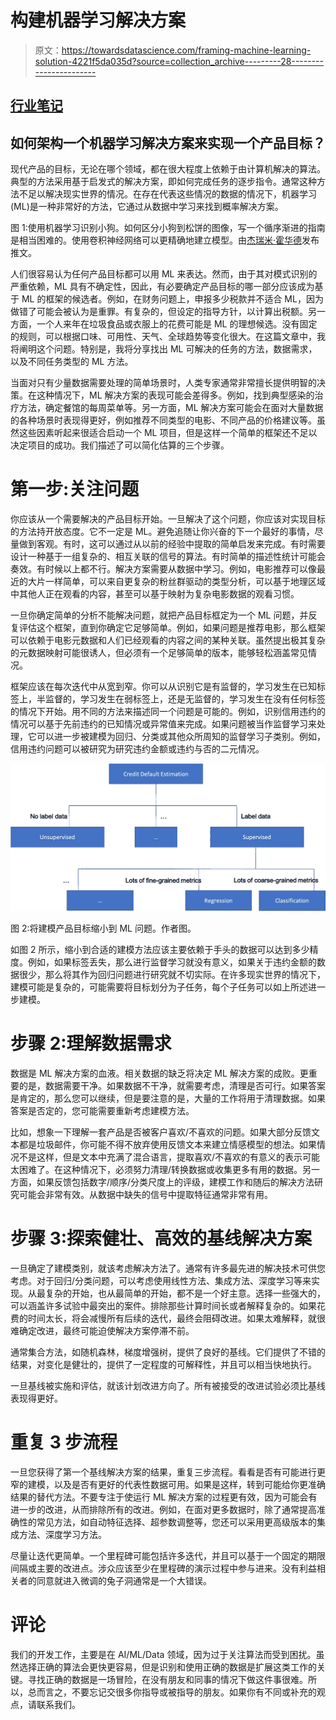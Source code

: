 # 构建机器学习解决方案

> 原文：<https://towardsdatascience.com/framing-machine-learning-solution-4221f5da035d?source=collection_archive---------28----------------------->

## [行业笔记](https://towardsdatascience.com/tagged/notes-from-industry)

## 如何架构一个机器学习解决方案来实现一个产品目标？

现代产品的目标，无论在哪个领域，都在很大程度上依赖于由计算机解决的算法。典型的方法采用基于启发式的解决方案，即如何完成任务的逐步指令。通常这种方法不足以解决现实世界的情况。在存在代表这些情况的数据的情况下，机器学习(ML)是一种非常好的方法，它通过从数据中学习来找到概率解决方案。

图 1:使用机器学习识别小狗。如何区分小狗到松饼的图像，写一个循序渐进的指南是相当困难的。使用卷积神经网络可以更精确地建立模型。由[杰瑞米·霍华德](https://twitter.com/jeremyphoward)发布推文。

人们很容易认为任何产品目标都可以用 ML 来表达。然而，由于其对模式识别的严重依赖，ML 具有不确定性，因此，有必要确定产品目标的哪一部分应该成为基于 ML 的框架的候选者。例如，在财务问题上，申报多少税款并不适合 ML，因为做错了可能会被认为是重罪。有复杂的，但设定的指导方针，以计算出税额。另一方面，一个人来年在垃圾食品或衣服上的花费可能是 ML 的理想候选。没有固定的规则，可以根据口味、可用性、天气、全球趋势等变化很大。在这篇文章中，我将阐明这个问题。特别是，我将分享找出 ML 可解决的任务的方法，数据需求，以及不同任务类型的 ML 方法。

当面对只有少量数据需要处理的简单场景时，人类专家通常非常擅长提供明智的决策。在这种情况下，ML 解决方案的表现可能会差得多。例如，找到典型感染的治疗方法，确定餐馆的每周菜单等。另一方面，ML 解决方案可能会在面对大量数据的各种场景时表现得更好，例如推荐不同类型的电影、不同产品的价格建议等。虽然这些因素听起来很适合启动一个 ML 项目，但是这样一个简单的框架还不足以决定项目的成功。我们描述了可以简化估算的三个步骤。

# 第一步:关注问题

你应该从一个需要解决的产品目标开始。一旦解决了这个问题，你应该对实现目标的方法持开放态度。它不一定是 ML。避免追随让你兴奋的下一个最好的事情，尽量做到客观。有时，这可以通过从以前的经验中提取的简单启发来完成。有时需要设计一种基于一组复杂的、相互关联的信号的算法。有时简单的描述性统计可能会奏效。有时候以上都不行。解决方案需要从数据中学习。例如，电影推荐可以像最近的大片一样简单，可以来自更复杂的粉丝群驱动的类型分析，可以基于地理区域中其他人正在观看的内容，甚至可以基于映射为复杂电影数据的观看习惯。

一旦你确定简单的分析不能解决问题，就把产品目标框定为一个 ML 问题，并反复评估这个框架，直到你确定它足够简单。例如，如果问题是推荐电影，那么框架可以依赖于电影元数据和人们已经观看的内容之间的某种关联。虽然提出极其复杂的元数据映射可能很诱人，但必须有一个足够简单的版本，能够轻松涵盖常见情况。

框架应该在每次迭代中从宽到窄。你可以从识别它是有监督的，学习发生在已知标签上，半监督的，学习发生在弱标签上，还是无监督的，学习发生在没有任何标签的情况下开始。用不同的方法来描述同一个问题是可能的。例如，识别信用违约的情况可以基于先前违约的已知情况或异常值来完成。如果问题被当作监督学习来处理，它可以进一步被建模为回归、分类或其他众所周知的监督学习子类别。例如，信用违约问题可以被研究为研究违约金额或违约与否的二元情况。

![](img/f1d4da5f2f88754da020066615f7cfde.png)

图 2:将建模产品目标缩小到 ML 问题。作者图。

如图 2 所示，缩小到合适的建模方法应该主要依赖于手头的数据可以达到多少精度。例如，如果标签丢失，那么进行监督学习就没有意义，如果关于违约金额的数据很少，那么将其作为回归问题进行研究就不切实际。在许多现实世界的情况下，建模可能是复杂的，可能需要将目标划分为子任务，每个子任务可以如上所述进一步建模。

# 步骤 2:理解数据需求

数据是 ML 解决方案的血液。相关数据的缺乏将决定 ML 解决方案的成败。更重要的是，数据需要干净。如果数据不干净，就需要考虑，清理是否可行。如果答案是肯定的，那么您可以继续，但是要注意的是，大量的工作将用于清理数据。如果答案是否定的，您可能需要重新考虑建模方法。

比如，想象一下理解一套产品是否被客户喜欢/不喜欢的问题。如果大部分反馈文本都是垃圾邮件，你可能不得不放弃使用反馈文本来建立情感模型的想法。如果情况不是这样，但是文本中充满了混合语言，提取喜欢/不喜欢的有意义的表示可能太困难了。在这种情况下，必须努力清理/转换数据或收集更多有用的数据。另一方面，如果反馈包括数字/顺序/分类尺度上的评级，建模工作和随后的解决方法研究可能会非常有效。从数据中缺失的信号中提取特征通常非常有用。

# 步骤 3:探索健壮、高效的基线解决方案

一旦确定了建模类别，就该考虑解决方法了。通常有许多最先进的解决技术可供您考虑。对于回归/分类问题，可以考虑使用线性方法、集成方法、深度学习等来实现。从最复杂的开始，也从最简单的开始，都不是一个好主意。选择一些强大的，可以涵盖许多试验中最突出的案件。排除那些计算时间长或者解释复杂的。如果花费的时间太长，将会减慢所有后续的迭代，最终会阻碍改进。如果太难解释，就很难确定改进，最终可能迫使解决方案停滞不前。

通常集合方法，如随机森林，梯度增强树，提供了良好的基线。它们提供了不错的结果，对变化是健壮的，提供了一定程度的可解释性，并且可以相当快地执行。

一旦基线被实施和评估，就该计划改进方向了。所有被接受的改进试验必须比基线表现得更好。

# 重复 3 步流程

一旦您获得了第一个基线解决方案的结果，重复三步流程。看看是否有可能进行更窄的建模，以及是否有更好的代表性数据可用。如果是这样，转到可能给你更准确结果的替代方法。不要专注于使运行 ML 解决方案的过程更有效，因为可能会有进一步的改进，从而排除所有的改进。例如，在面对更多数据时，除了通常提高准确性的常见方法，如自动特征选择、超参数调整等，您还可以采用更高级版本的集成方法、深度学习方法。

尽量让迭代更简单。一个里程碑可能包括许多迭代，并且可以基于一个固定的期限间隔或主要的改进点。涉众应该至少在里程碑的演示过程中参与进来。没有利益相关者的同意就进入微调的兔子洞通常是一个大错误。

# 评论

我们的开发工作，主要是在 AI/ML/Data 领域，因为过于关注算法而受到困扰。虽然选择正确的算法会更快更容易，但是识别和使用正确的数据是扩展这类工作的关键。寻找正确的数据是一场冒险，在没有朋友和同事的情况下做这件事很难。所以，总而言之，不要忘记交很多你指导或被指导的朋友。如果你有不同或补充的观点，请联系我们。